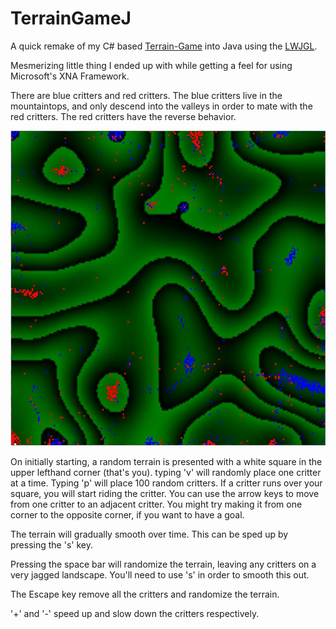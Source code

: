 TerrainGameJ
============

A quick remake of my C# based [Terrain-Game](https://github.com/SethJMoore/Terrain-Game) into Java
using the [LWJGL](http://lwjgl.org/).

Mesmerizing little thing I ended up with while getting a feel for using Microsoft's XNA Framework.

There are blue critters and red critters. The blue critters live in the mountaintops, and only descend into the valleys
in order to mate with the red critters. The red critters have the reverse behavior.

![Game in progress](https://raw.githubusercontent.com/SethJMoore/TerrainGameJ/master/InProgress.JPG)

On initially starting, a random terrain is presented with a white square in the upper lefthand corner (that's you).
typing 'v' will randomly place one critter at a time. Typing 'p' will place 100 random critters. If a critter runs over
your square, you will start riding the critter. You can use the arrow keys to move from one critter to an adjacent critter.
You might try making it from one corner to the opposite corner, if you want to have a goal.

The terrain will gradually smooth over time. This can be sped up by pressing the 's' key.

Pressing the space bar will randomize the terrain, leaving any critters on a very jagged landscape. You'll need to use 's'
in order to smooth this out.

The Escape key remove all the critters and randomize the terrain.

'+' and '-' speed up and slow down the critters respectively.
